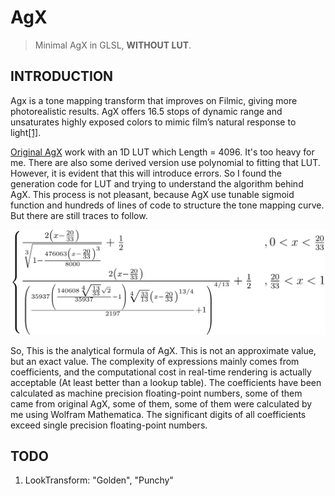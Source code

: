 # AgX

> Minimal AgX in GLSL, **WITHOUT LUT**.

## INTRODUCTION

Agx is a tone mapping transform that improves on Filmic, giving more photorealistic results. AgX offers 16.5 stops of dynamic range and unsaturates highly exposed colors to mimic film’s natural response to light[[1]](https://docs.blender.org/manual/en/latest/render/color_management.html).  

[Original AgX](https://github.com/sobotka/AgX) work with an 1D LUT which Length = 4096. It's too heavy for me. There are also some derived version use polynomial to fitting that LUT. However, it is evident that this will introduce errors. So I found the generation code for LUT and trying to understand the algorithm behind AgX. This process is not pleasant, because AgX use tunable sigmoid function and hundreds of lines of code to structure the tone mapping curve. But there are still traces to follow.  

<!-- too large to render
$$
\begin{cases}
\frac{2 \left(x-\frac{20}{33}\right)}{\sqrt[3]{1-\frac{476063 \left(x-\frac{20}{33}\right)^3}{8000}}}+\frac{1}{2}&,0<x<\frac{20}{33}\\
\frac{2 \left(x-\frac{20}{33}\right)}{\left(\frac{35937 \left(\frac{140608 \sqrt[4]{\frac{13}{33}} \sqrt{2}}{35937}-1\right) \sqrt[4]{\frac{33}{13}} \left(x-\frac{20}{33}\right)^{13/4}}{2197}+1\right)^{4/13}}+\frac{1}{2}&,\frac{20}{33}<x<1
\end{cases}
$$
-->

![](AgX.svg)

So, This is the analytical formula of AgX. This is not an approximate value, but an exact value. The complexity of expressions mainly comes from coefficients, and the computational cost in real-time rendering is actually acceptable (At least better than a lookup table). The coefficients have been calculated as machine precision floating-point numbers, some of them came from original AgX, some of them, some of them were calculated by me using Wolfram Mathematica. The significant digits of all coefficients exceed single precision floating-point numbers.  

## TODO
1. LookTransform: "Golden", "Punchy"